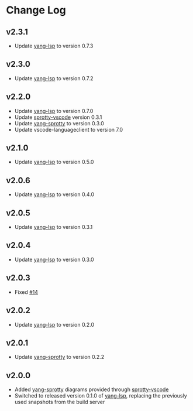 # Change Log
## v2.3.1
 * Update [yang-lsp](https://github.com/TypeFox/yang-lsp) to version 0.7.3
## v2.3.0
 * Update [yang-lsp](https://github.com/TypeFox/yang-lsp) to version 0.7.2

## v2.2.0
 * Update [yang-lsp](https://github.com/TypeFox/yang-lsp) to version 0.7.0
 * Update [sprotty-vscode](https://github.com/eclipse/sprotty-vscode) version 0.3.1
 * Update [yang-sprotty](https://github.com/TypeFox/yang-sprotty) to version 0.3.0
 * Update vscode-languageclient to version 7.0

## v2.1.0

 * Update [yang-lsp](https://github.com/TypeFox/yang-lsp) to version 0.5.0
## v2.0.6

 * Update [yang-lsp](https://github.com/TypeFox/yang-lsp) to version 0.4.0
## v2.0.5

 * Update [yang-lsp](https://github.com/TypeFox/yang-lsp) to version 0.3.1
## v2.0.4

 * Update [yang-lsp](https://github.com/TypeFox/yang-lsp) to version 0.3.0

## v2.0.3

 * Fixed [#14](https://github.com/TypeFox/yang-vscode/issues/14)

## v2.0.2

 * Update [yang-lsp](https://github.com/TypeFox/yang-lsp) to version 0.2.0

## v2.0.1

 * Update [yang-sprotty](https://github.com/TypeFox/yang-sprotty) to version 0.2.2

## v2.0.0

 * Added [yang-sprotty](https://github.com/TypeFox/yang-sprotty) diagrams provided through [sprotty-vscode](https://github.com/eclipse/sprotty-vscode)
 * Switched to released version 0.1.0 of [yang-lsp](https://github.com/TypeFox/yang-lsp), replacing the previously used snapshots from the build server
